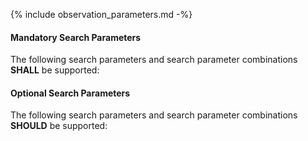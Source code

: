 {% include observation_parameters.md -%}

#### Mandatory Search Parameters

The following search parameters and search parameter combinations **SHALL** be supported:

#### Optional Search Parameters

The following search parameters and search parameter combinations **SHOULD** be supported:

